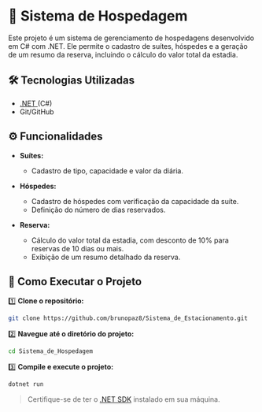 # 🏨 Sistema de Hospedagem

Este projeto é um sistema de gerenciamento de hospedagens desenvolvido em C# com .NET. Ele permite o cadastro de suítes, hóspedes e a geração de um resumo da reserva, incluindo o cálculo do valor total da estadia.

## 🛠️ Tecnologias Utilizadas
* [.NET ](https://dotnet.microsoft.com/en-us/download/dotnet/6.0) (C#)
* Git/GitHub

## ⚙️ Funcionalidades
* **Suítes:**
  - Cadastro de tipo, capacidade e valor da diária.

* **Hóspedes:**
  - Cadastro de hóspedes com verificação da capacidade da suíte.
  - Definição do número de dias reservados.

* **Reserva:**
  - Cálculo do valor total da estadia, com desconto de 10% para reservas de 10 dias ou mais.
  - Exibição de um resumo detalhado da reserva.



## 🚀 Como Executar o Projeto

1️⃣ **Clone o repositório:**

   ```bash
   git clone https://github.com/brunopaz8/Sistema_de_Estacionamento.git
   ```
2️⃣ **Navegue até o diretório do projeto:**

   ```bash
   cd Sistema_de_Hospedagem
   ```
3️⃣ **Compile e execute o projeto:**

   ```bash
   dotnet run
   ```
   > Certifique-se de ter o [.NET SDK](https://dotnet.microsoft.com/download) instalado em sua máquina.





